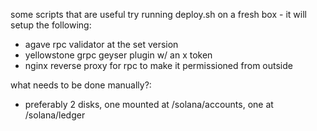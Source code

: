 some scripts that are useful
try running deploy.sh on a fresh box - it will setup the following:
- agave rpc validator at the set version
- yellowstone grpc geyser plugin w/ an x token
- nginx reverse proxy for rpc to make it permissioned from outside

what needs to be done manually?:
- preferably 2 disks, one mounted at /solana/accounts, one at /solana/ledger